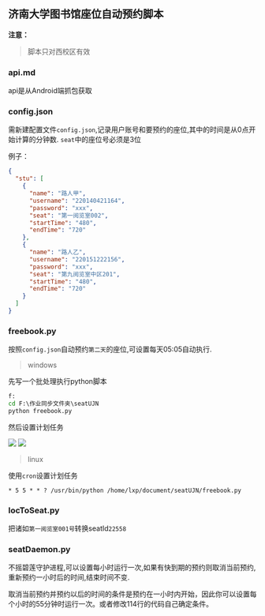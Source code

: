 ## 济南大学图书馆座位自动预约脚本

**注意：**
> 脚本只对西校区有效


### api.md
api是从Android端抓包获取

### config.json
需新建配置文件`config.json`,记录用户账号和要预约的座位,其中的时间是从0点开始计算的分钟数.
`seat`中的座位号必须是3位

例子：
```json
{
  "stu": [
    {
      "name": "路人甲",
      "username": "220140421164",
      "password": "xxx",
      "seat": "第一阅览室002",
      "startTime": "480",
      "endTime": "720"
    },
    {
      "name": "路人乙",
      "username": "220151222156",
      "password": "xxx",
      "seat": "第九阅览室中区201",
      "startTime": "480",
      "endTime": "720"
    }
  ]
}


```


### freebook.py
按照`config.json`自动预约`第二天`的座位,可设置每天05:05自动执行.

>windows

先写一个批处理执行python脚本

```bat
f:
cd F:\作业同步文件夹\seatUJN
python freebook.py
```

然后设置计划任务

![](http://p1f1jwe7c.bkt.clouddn.com/18-1-22/42094914.jpg)
![](http://p1f1jwe7c.bkt.clouddn.com/18-1-22/69343034.jpg)

>linux

使用`cron`设置计划任务
```
* 5 5 * * ? /usr/bin/python /home/lxp/document/seatUJN/freebook.py
```

### locToSeat.py
把诸如`第一阅览室001号`转换seatId`22558`

### seatDaemon.py
不摇碧莲守护进程,可以设置每小时运行一次,如果有快到期的预约则取消当前预约,重新预约一小时后的时间,结束时间不变.

取消当前预约并预约以后的时间的条件是预约在一小时内开始，因此你可以设置每个小时的55分钟时运行一次。或者修改114行的代码自己确定条件。






